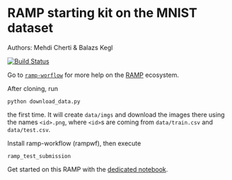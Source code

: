 # RAMP starting kit on the MNIST dataset

Authors: Mehdi Cherti & Balazs Kegl

[![Build Status](https://travis-ci.org/ramp-kits/MNIST.svg?branch=master)](https://travis-ci.org/ramp-kits/MNIST)

Go to [`ramp-worflow`](https://github.com/paris-saclay-cds/ramp-workflow) for more help on the [RAMP](http:www.ramp.studio) ecosystem.

After cloning, run

```
python download_data.py
```

the first time. It will create `data/imgs` and download the images there
using the names `<id>.png`, where `<id>`s are coming from `data/train.csv` and `data/test.csv`.


Install ramp-workflow (rampwf), then execute

```
ramp_test_submission
```

Get started on this RAMP with the [dedicated notebook](MNIST_starting_kit.ipynb).
